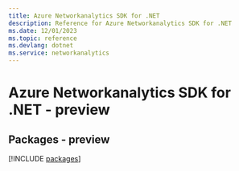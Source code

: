 ```yaml
---
title: Azure Networkanalytics SDK for .NET
description: Reference for Azure Networkanalytics SDK for .NET
ms.date: 12/01/2023
ms.topic: reference
ms.devlang: dotnet
ms.service: networkanalytics
---
```

# Azure Networkanalytics SDK for .NET - preview
## Packages - preview
[!INCLUDE [packages](networkanalytics-index.md)]